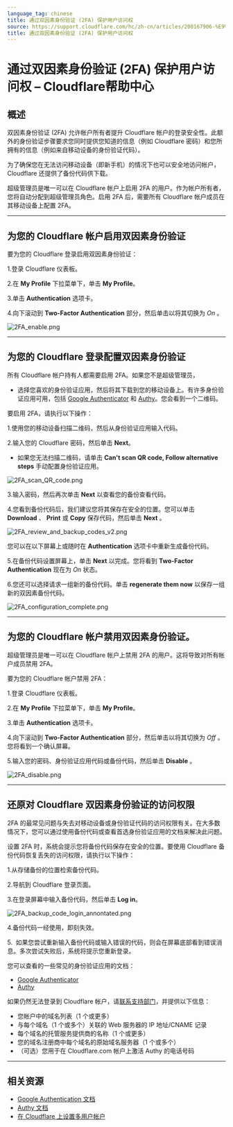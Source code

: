 ```yaml
---
language_tag: chinese
title: 通过双因素身份验证 (2FA) 保护用户访问权
source: https://support.cloudflare.com/hc/zh-cn/articles/200167906-%E9%80%9A%E8%BF%87%E5%8F%8C%E5%9B%A0%E7%B4%A0%E8%BA%AB%E4%BB%BD%E9%AA%8C%E8%AF%81-2FA-%E4%BF%9D%E6%8A%A4%E7%94%A8%E6%88%B7%E8%AE%BF%E9%97%AE%E6%9D%83
title: 通过双因素身份验证 (2FA) 保护用户访问权
---
```


# 通过双因素身份验证 (2FA) 保护用户访问权 – Cloudflare帮助中心



## 概述

双因素身份验证 (2FA) 允许帐户所有者提升 Cloudflare 帐户的登录安全性。此额外的身份验证步骤要求您同时提供您知道的信息（例如 Cloudflare 密码）和您所拥有的信息（例如来自移动设备的身份验证代码）。 

为了确保您在无法访问移动设备（即新手机）的情况下也可以安全地访问帐户，Cloudflare 还提供了备份代码供下载。 

超级管理员是唯一可以在 Cloudflare 帐户上启用 2FA 的用户。作为帐户所有者，您将自动分配到超级管理员角色。启用 2FA 后，需要所有 Cloudflare 帐户成员在其移动设备上配置 2FA。

___

## 为您的 Cloudflare 帐户启用双因素身份验证

要为您的 Cloudflare 登录启用双因素身份验证：

1.登录 Cloudflare 仪表板。

2.在 **My Profile** 下拉菜单下，单击 **My Profile**。

3.单击 **Authentication** 选项卡。 

4.向下滚动到 **Two-Factor Authentication** 部分，然后单击以将其切换为 _On_ 。

![2FA_enable.png](/support/static/2FA_enable.png)

___

## 为您的 Cloudflare 登录配置双因素身份验证

所有 Cloudflare 帐户持有人都需要启用 2FA。如果您不是超级管理员，

-   选择您喜欢的身份验证应用，然后将其下载到您的移动设备上。有许多身份验证应用可用，包括 [Google Authenticator](https://support.google.com/accounts/answer/1066447?co=GENIE.Platform%3DAndroid&hl=en&oco=0) 和 [Authy](https://authy.com/features/)。您会看到一个二维码。 

要启用 2FA，请执行以下操作：

1.使用您的移动设备扫描二维码，然后从身份验证应用输入代码。

2.输入您的 Cloudflare 密码，然后单击 **Next**。

-   如果您无法扫描二维码，请单击 **Can't scan QR code, Follow alternative steps** 手动配置身份验证应用。

![2FA_scan_QR_code.png](/support/static/2FA_scan_QR_code.png)

3.输入密码，然后再次单击 **Next** 以查看您的备份查看代码。

4.您看到备份代码后，我们建议您将其保存在安全的位置。您可以单击 **Download** 、 **Print** 或 **Copy** 保存代码，然后单击 **Next** 。

![2FA_review_and_backup_codes_v2.png](/support/static/2FA_review_and_backup_codes_v2.png)

您可以在以下屏幕上或随时在 **Authentication** 选项卡中重新生成备份代码。 

5.在备份代码设置屏幕上，单击 **Next** 以完成。您将看到 **Two-Factor Authentication** 现在为 _On_ 状态。

6.您还可以选择请求一组新的备份代码。单击 **regenerate them now** 以保存一组新的双因素备份代码。

![2FA_configuration_complete.png](/support/static/2FA_configuration_complete.png)

___

## 为您的 Cloudflare 帐户禁用双因素身份验证。

超级管理员是唯一可以在 Cloudflare 帐户上禁用 2FA 的用户。这将导致对所有帐户成员禁用 2FA。 

要为您的 Cloudflare 帐户禁用 2FA：

1.登录 Cloudflare 仪表板。

2.在 **My Profile** 下拉菜单下，单击 **My Profile**。

3.单击 **Authentication** 选项卡。

4.向下滚动到 **Two-Factor Authentication** 部分，然后单击以将其切换为 _Off_ 。您将看到一个确认屏幕。

5.输入您的密码、身份验证应用代码或备份代码，然后单击 **Disable** 。

![2FA_disable.png](/support/static/2FA_disable.png)

___

## 还原对 Cloudflare 双因素身份验证的访问权限

2FA 的最常见问题与失去对移动设备或身份验证代码的访问权限有关。在大多数情况下，您可以通过使用备份代码或查看首选身份验证应用的文档来解决此问题。

设置 2FA 时，系统会提示您将备份代码保存在安全的位置。要使用 Cloudflare 备份代码恢复丢失的访问权限，请执行以下操作：

1.从存储备份的位置检索备份代码。

2.导航到 Cloudflare 登录页面。

3.在登录屏幕中输入备份代码，然后单击 **Log in**。

![2FA_backup_code_login_annontated.png](/support/static/2FA_backup_code_login_annontated.png)

4.备份代码一经使用，即刻失效。

5.  如果您尝试重新输入备份代码或输入错误的代码，则会在屏幕底部看到错误消息。多次尝试失败后，系统将提示您重新登录。

您可以查看的一些常见的身份验证应用的文档：

-   [Google Authenticator](https://support.google.com/accounts/answer/185834?hl=en&ref_topic=2954345)
-   [Authy](https://www.authy.com/phones/change/)

如果仍然无法登录到 Cloudflare 帐户，请[联系支持部门](mailto:support@cloudflare.com)，并提供以下信息：

-   您帐户中的域名列表（1 个或更多）
-   与每个域名（1 个或多个）关联的 Web 服务器的 IP 地址/CNAME 记录
-   每个域名的托管服务提供商的名称（1 个或更多）
-   您的域名注册商中每个域名的原始域名服务器（1 个或多个）
-   （可选）您用于在 Cloudflare.com 帐户上激活 Authy 的电话号码 

___

## 相关资源

-   [Google Authentication 文档](https://support.google.com/accounts/answer/1066447?hl=en&ref_topic=2954345&co=GENIE.Platform%3DiOS&oco=0)
-   [Authy 文档](https://authy.com/help/)
-   [在 Cloudflare 上设置多用户帐户](https://support.cloudflare.com/hc/en-us/articles/205065067-Setting-up-Multi-User-accounts-on-Cloudflare)
